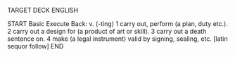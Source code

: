 TARGET DECK
ENGLISH

START
Basic
Execute
Back: v. (-ting) 1 carry out, perform (a plan, duty etc.). 2 carry out a design for (a product of art or skill). 3 carry out a death sentence on. 4 make (a legal instrument) valid by signing, sealing, etc. [latin sequor follow]
END

